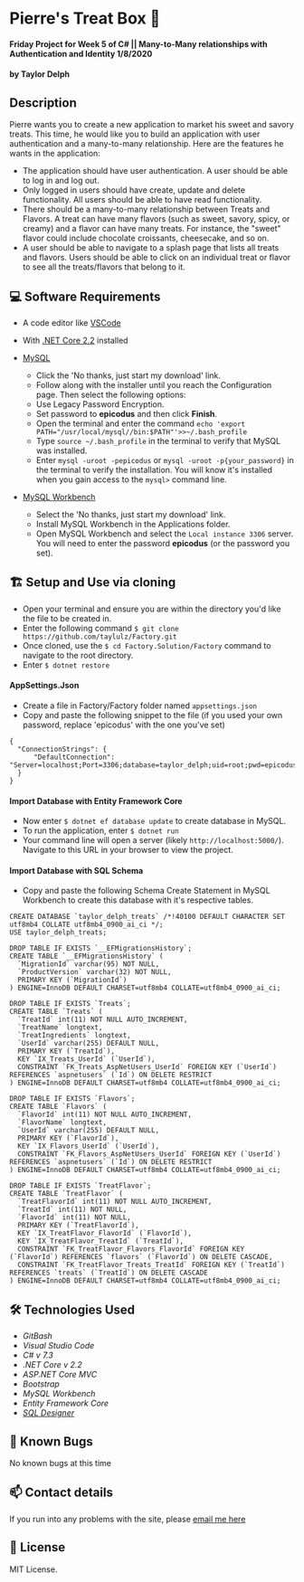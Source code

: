 # Pierre's Treat Box 🍰

#### Friday Project for Week 5 of C# || Many-to-Many relationships with Authentication and Identity 1/8/2020

#### by Taylor Delph

## Description

  Pierre wants you to create a new application to market his sweet and savory treats. This time, he would like you to build an application with user authentication and a many-to-many relationship. Here are the features he wants in the application:

* The application should have user authentication. A user should be able to log in and log out. 
* Only logged in users should have create, update and delete functionality. All users should be able to have read functionality.
* There should be a many-to-many relationship between Treats and Flavors. A treat can have many flavors (such as sweet, savory, spicy, or creamy) and a flavor can have many treats. For instance, the "sweet" flavor could include chocolate croissants, cheesecake, and so on.
* A user should be able to navigate to a splash page that lists all treats and flavors. Users should be able to click on an individual treat or flavor to see all the treats/flavors that belong to it.

<!-- ![Splash Page](./ReadMeAssets/home.gif) -->

## 💻  Software Requirements
* A code editor like [VSCode](https://code.visualstudio.com/download)
* With [.NET Core 2.2](https://dotnet.microsoft.com/download/dotnet-core/thank-you/sdk-2.2.106-macos-x64-installer) installed
* [MySQL](https://dev.mysql.com/downloads/file/?id=484914)

  * Click the 'No thanks, just start my download' link.
  * Follow along with the installer until you reach the Configuration page. Then select the following options:
  * Use Legacy Password Encryption.
  * Set password to **epicodus** and then click **Finish**.
  * Open the terminal and enter the command `echo 'export PATH="/usr/local/mysql//bin:$PATH"'>>~/.bash_profile`
  * Type `source ~/.bash_profile` in the terminal to verify that MySQL was installed.
  * Enter `mysql -uroot -pepicodus` or `mysql -uroot -p{your_password}` in the terminal to verify the installation. You will know it's installed when you gain access to the `mysql>` command line.


* [MySQL Workbench](https://dev.mysql.com/downloads/file/?id=484391)
  * Select the 'No thanks, just start my download' link.
  * Install MySQL Workbench in the Applications folder.
  * Open MySQL Workbench and select the `Local instance 3306` server. You will need to enter the password **epicodus** (or the password you set).


## 🏗️  Setup and Use via cloning
* Open your terminal and ensure you are within the directory you'd like the file to be created in.
* Enter the following command `$ git clone https://github.com/taylulz/Factory.git`
* Once cloned, use the `$ cd Factory.Solution/Factory` command to navigate to the root directory.
* Enter `$ dotnet restore`


#### AppSettings.Json
* Create a file in Factory/Factory folder named `appsettings.json`
* Copy and paste the following snippet to the file (if you used your own password, replace 'epicodus' with the one you've set)

```
{
  "ConnectionStrings": {
      "DefaultConnection": "Server=localhost;Port=3306;database=taylor_delph;uid=root;pwd=epicodus;"
  }
}
```

#### Import Database with Entity Framework Core
* Now enter `$ dotnet ef database update` to create database in MySQL.
* To run the application, enter `$ dotnet run`
* Your command line will open a server (likely `http://localhost:5000/`). Navigate to this URL in your browser to view the project.

#### Import Database with SQL Schema
* Copy and paste the following Schema Create Statement in MySQL Workbench to create this database with it's respective tables.
```
CREATE DATABASE `taylor_delph_treats` /*!40100 DEFAULT CHARACTER SET utf8mb4 COLLATE utf8mb4_0900_ai_ci */;
USE taylor_delph_treats;

DROP TABLE IF EXISTS `__EFMigrationsHistory`;
CREATE TABLE `__EFMigrationsHistory` (
  `MigrationId` varchar(95) NOT NULL,
  `ProductVersion` varchar(32) NOT NULL,
  PRIMARY KEY (`MigrationId`)
) ENGINE=InnoDB DEFAULT CHARSET=utf8mb4 COLLATE=utf8mb4_0900_ai_ci;

DROP TABLE IF EXISTS `Treats`;
CREATE TABLE `Treats` (
  `TreatId` int(11) NOT NULL AUTO_INCREMENT,
  `TreatName` longtext,
  `TreatIngredients` longtext,
  `UserId` varchar(255) DEFAULT NULL,
  PRIMARY KEY (`TreatId`),
  KEY `IX_Treats_UserId` (`UserId`),
  CONSTRAINT `FK_Treats_AspNetUsers_UserId` FOREIGN KEY (`UserId`) REFERENCES `aspnetusers` (`Id`) ON DELETE RESTRICT
) ENGINE=InnoDB DEFAULT CHARSET=utf8mb4 COLLATE=utf8mb4_0900_ai_ci;

DROP TABLE IF EXISTS `Flavors`;
CREATE TABLE `Flavors` (
  `FlavorId` int(11) NOT NULL AUTO_INCREMENT,
  `FlavorName` longtext,
  `UserId` varchar(255) DEFAULT NULL,
  PRIMARY KEY (`FlavorId`),
  KEY `IX_Flavors_UserId` (`UserId`),
  CONSTRAINT `FK_Flavors_AspNetUsers_UserId` FOREIGN KEY (`UserId`) REFERENCES `aspnetusers` (`Id`) ON DELETE RESTRICT
) ENGINE=InnoDB DEFAULT CHARSET=utf8mb4 COLLATE=utf8mb4_0900_ai_ci;

DROP TABLE IF EXISTS `TreatFlavor`;
CREATE TABLE `TreatFlavor` (
  `TreatFlavorId` int(11) NOT NULL AUTO_INCREMENT,
  `TreatId` int(11) NOT NULL,
  `FlavorId` int(11) NOT NULL,
  PRIMARY KEY (`TreatFlavorId`),
  KEY `IX_TreatFlavor_FlavorId` (`FlavorId`),
  KEY `IX_TreatFlavor_TreatId` (`TreatId`),
  CONSTRAINT `FK_TreatFlavor_Flavors_FlavorId` FOREIGN KEY (`FlavorId`) REFERENCES `flavors` (`FlavorId`) ON DELETE CASCADE,
  CONSTRAINT `FK_TreatFlavor_Treats_TreatId` FOREIGN KEY (`TreatId`) REFERENCES `treats` (`TreatId`) ON DELETE CASCADE
) ENGINE=InnoDB DEFAULT CHARSET=utf8mb4 COLLATE=utf8mb4_0900_ai_ci;
```
<!-- ![Licenses Table joining EngineerId with MachineId](./ReadMeAssets/tables.png) -->

## 🛠️ Technologies Used
* _GitBash_
* _Visual Studio Code_
* _C# v 7.3_
* _.NET Core v 2.2_
* _ASP.NET Core MVC_
* _Bootstrap_
* _MySQL Workbench_
* _Entity Framework Core_
* _[SQL Designer](https://ondras.zarovi.cz/sql/demo/)_

## 🐞 Known Bugs

No known bugs at this time

## 📫 Contact details

If you run into any problems with the site, please [email me here](mailto:taylulzcode@gmail.com)

## 📗 License

MIT License.